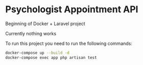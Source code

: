 # Psychologist Appointment API

Beginning of Docker + Laravel project

Currently nothing works

To run this project you need to run the following commands:

```bash
docker-compose up --build -d
docker-compose exec app php artisan test
```
